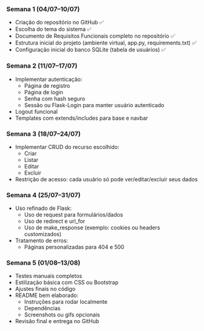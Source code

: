 ### Semana 1 (04/07–10/07)

- Criação do repositório no GitHub ✅
- Escolha do tema do sistema ✅
- Documento de Requisitos Funcionais completo no repositório ✅
- Estrutura inicial do projeto (ambiente virtual, app.py, requirements.txt) ✅
- Configuração inicial do banco SQLite (tabela de usuários) ✅

### Semana 2 (11/07–17/07)

- Implementar autenticação:
    - Página de registro
    - Página de login
    - Senha com hash seguro
    - Sessão ou Flask-Login para manter usuário autenticado
- Logout funcional
- Templates com extends/includes para base e navbar
### Semana 3 (18/07–24/07)

- Implementar CRUD do recurso escolhido:
    - Criar
    - Listar
    - Editar
    - Excluir
- Restrição de acesso: cada usuário só pode ver/editar/excluir seus dados

### Semana 4 (25/07–31/07)

- Uso refinado de Flask:
    - Uso de request para formulários/dados
    - Uso de redirect e url_for
    - Uso de make_response (exemplo: cookies ou headers customizados)
- Tratamento de erros:
    - Páginas personalizadas para 404 e 500

### Semana 5 (01/08–13/08)

- Testes manuais completos
- Estilização básica com CSS ou Bootstrap
- Ajustes finais no código
- README bem elaborado:
    - Instruções para rodar localmente
    - Dependências
    - Screenshots ou gifs opcionais
- Revisão final e entrega no GitHub